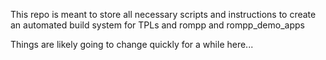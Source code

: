 This repo is meant to store all necessary scripts 
and instructions to create an automated build 
system for TPLs and rompp and rompp_demo_apps

Things are likely going to change quickly for a while here...
